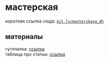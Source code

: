 # мастерская
короткая ссылка сюда: [`bit.ly/masterskaya_dh`](http://bit.ly/masterskaya_dh)
## материалы
гуглпапка: [ссылка](https://drive.google.com/drive/folders/1l7Z4EBkXybJoD9vucGdnHxCVA8HsLDvy?usp=sharing)  
таблица про статьи: [ссылка](https://docs.google.com/spreadsheets/d/1hpXJh_V_7YQSEOT753yFPRk52sO_gjtq3x0KcYC8J_E/edit?usp=sharing)
